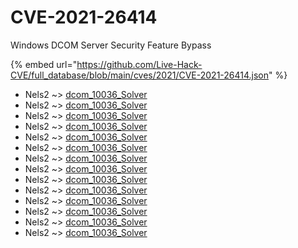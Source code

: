 # CVE-2021-26414

Windows DCOM Server Security Feature Bypass

{% embed url="https://github.com/Live-Hack-CVE/full_database/blob/main/cves/2021/CVE-2021-26414.json" %}


* Nels2 ~> [dcom_10036_Solver](https://www.alice-snow.ru/2021/database/cve-2021-26414/dcom_10036_solver-nels2)
* Nels2 ~> [dcom_10036_Solver](https://www.alice-snow.ru/2021/database/cve-2021-26414/dcom_10036_solver-nels2)
* Nels2 ~> [dcom_10036_Solver](https://www.alice-snow.ru/2021/database/cve-2021-26414/dcom_10036_solver-nels2)
* Nels2 ~> [dcom_10036_Solver](https://www.alice-snow.ru/2021/database/cve-2021-26414/dcom_10036_solver-nels2)
* Nels2 ~> [dcom_10036_Solver](https://www.alice-snow.ru/2021/database/cve-2021-26414/dcom_10036_solver-nels2)
* Nels2 ~> [dcom_10036_Solver](https://www.alice-snow.ru/2021/database/cve-2021-26414/dcom_10036_solver-nels2)
* Nels2 ~> [dcom_10036_Solver](https://www.alice-snow.ru/2021/database/cve-2021-26414/dcom_10036_solver-nels2)
* Nels2 ~> [dcom_10036_Solver](https://www.alice-snow.ru/2021/database/cve-2021-26414/dcom_10036_solver-nels2)
* Nels2 ~> [dcom_10036_Solver](https://www.alice-snow.ru/2021/database/cve-2021-26414/dcom_10036_solver-nels2)
* Nels2 ~> [dcom_10036_Solver](https://www.alice-snow.ru/2021/database/cve-2021-26414/dcom_10036_solver-nels2)
* Nels2 ~> [dcom_10036_Solver](https://www.alice-snow.ru/2021/database/cve-2021-26414/dcom_10036_solver-nels2)
* Nels2 ~> [dcom_10036_Solver](https://www.alice-snow.ru/2021/database/cve-2021-26414/dcom_10036_solver-nels2)
* Nels2 ~> [dcom_10036_Solver](https://www.alice-snow.ru/2021/database/cve-2021-26414/dcom_10036_solver-nels2)
* Nels2 ~> [dcom_10036_Solver](https://www.alice-snow.ru/2021/database/cve-2021-26414/dcom_10036_solver-nels2)